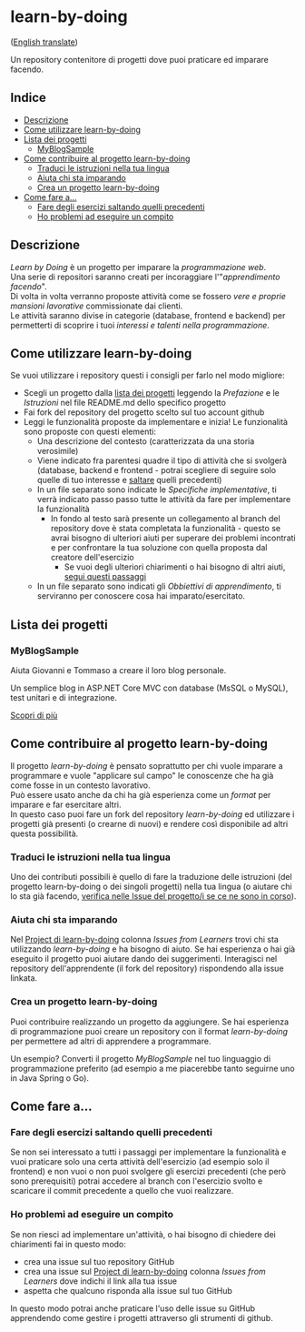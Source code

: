 # learn-by-doing
([English translate](README.md))  

Un repository contenitore di progetti dove puoi praticare ed imparare facendo.  

## Indice
- [Descrizione](#descrizione)  
- [Come utilizzare learn-by-doing](#come-utilizzare-learn-by-doing)  
- [Lista dei progetti](#lista-dei-progetti)  
    - [MyBlogSample](#MyBlogSample)  
- [Come contribuire al progetto learn-by-doing](#come-contribuire-al-progetto-learn-by-doing)  
    - [Traduci le istruzioni nella tua lingua](#traduci-le-istruzioni-nella-tua-lingua)  
    - [Aiuta chi sta imparando](#aiuta-chi-sta-imparando)  
    - [Crea un progetto learn-by-doing](#crea-un-progetto-learn-by-doing)  
- [Come fare a...](#come-fare-a...)  
    - [Fare degli esercizi saltando quelli precedenti](#fare-degli-esercizi-saltando-quelli-precedenti)  
    - [Ho problemi ad eseguire un compito](#ho-problemi-ad-eseguire-un-compito)
## Descrizione
_Learn by Doing_ è un progetto per imparare la *programmazione web*.  
Una serie di repositori saranno creati per incoraggiare l'"*apprendimento facendo*".  
Di volta in volta verranno proposte attività come se fossero *vere e proprie mansioni lavorative* commissionate dai clienti.  
Le attività saranno divise in categorie (database, frontend e backend) per permetterti di scoprire i tuoi *interessi e talenti nella programmazione*.  

## Come utilizzare learn-by-doing
Se vuoi utilizzare i repository questi i consigli per farlo nel modo migliore:  
- Scegli un progetto dalla [lista dei progetti](#lista-dei-progetti) leggendo la *Prefazione* e le *Istruzioni* nel file <span>README</span>.md dello specifico progetto  
- Fai fork del repository del progetto scelto sul tuo account github  
- Leggi le funzionalità proposte da implementare e inizia! Le funzionalità sono proposte con questi elementi:  
    - Una descrizione del contesto (caratterizzata da una storia verosimile)  
    - Viene indicato fra parentesi quadre il tipo di attività che si svolgerà (database, backend e frontend - potrai scegliere di seguire solo quelle di tuo interesse e [saltare](#fare-degli-esercizi-saltando-quelli-precedenti) quelli precedenti)  
    - In un file separato sono indicate le *Specifiche implementative*, ti verrà indicato passo passo tutte le attività da fare per implementare la funzionalità  
        - In fondo al testo sarà presente un collegamento al branch del repository dove è stata completata la funzionalità - questo se avrai bisogno di ulteriori aiuti per superare dei problemi incontrati e per confrontare la tua soluzione con quella proposta dal creatore dell'esercizio  
            - Se vuoi degli ulteriori chiarimenti o hai bisogno di altri aiuti, [segui questi passaggi](#ho-problemi-ad-eseguire-un-compito)
    - In un file separato sono indicati gli *Obbiettivi di apprendimento*, ti serviranno per conoscere cosa hai imparato/esercitato.  

## Lista dei progetti

### MyBlogSample
Aiuta Giovanni e Tommaso a creare il loro blog personale.  

Un semplice blog in ASP<span>.</span>NET Core MVC con database (MsSQL o MySQL), test unitari e di integrazione.  

[Scopri di più](MyBlogSample/README_IT.md)  



## Come contribuire al progetto learn-by-doing
Il progetto _learn-by-doing_ è pensato soprattutto per chi vuole imparare a programmare e vuole "applicare sul campo" le conoscenze che ha già come fosse in un contesto lavorativo.  
Può essere usato anche da chi ha già esperienza come un *format* per imparare e far esercitare altri.  
In questo caso puoi fare un fork del repository *learn-by-doing* ed utilizzare i progetti già presenti (o crearne di nuovi) e rendere così disponibile ad altri questa possibilità.  

### Traduci le istruzioni nella tua lingua
Uno dei contributi possibili è quello di fare la traduzione delle istruzioni (del progetto learn-by-doing o dei singoli progetti) nella tua lingua (o aiutare chi lo sta già facendo, [verifica nelle Issue del progetto/i se ce ne sono in corso](https://github.com/Magicianred/learn-by-doing/projects/2)).    

### Aiuta chi sta imparando
Nel [Project di learn-by-doing](https://github.com/users/Magicianred/projects/5) colonna *Issues from Learners* trovi chi sta utilizzando *learn-by-doing* e ha bisogno di aiuto. Se hai esperienza o hai già eseguito il progetto puoi aiutare dando dei suggerimenti. Interagisci nel repository dell'apprendente (il fork del repository) rispondendo alla issue linkata.  

### Crea un progetto learn-by-doing
Puoi contribuire realizzando un progetto da aggiungere. Se hai esperienza di programmazione puoi creare un repository con il format *learn-by-doing* per permettere ad altri di apprendere a programmare.  

Un esempio? Converti il progetto *MyBlogSample* nel tuo linguaggio di programmazione preferito (ad esempio a me piacerebbe tanto seguirne uno in Java Spring o Go).  

## Come fare a...

### Fare degli esercizi saltando quelli precedenti
Se non sei interessato a tutti i passaggi per implementare la funzionalità e vuoi praticare solo una certa attività dell'esercizio (ad esempio solo il frontend) e non vuoi o non puoi svolgere gli esercizi precedenti (che però sono prerequisiti) potrai accedere al branch con l'esercizio svolto e scaricare il commit precedente a quello che vuoi realizzare.  

### Ho problemi ad eseguire un compito
Se non riesci ad implementare un'attività, o hai bisogno di chiedere dei chiarimenti fai in questo modo:  
- crea una issue sul tuo repository GitHub  
- crea una issue sul [Project di learn-by-doing](https://github.com/users/Magicianred/projects/5) colonna *Issues from Learners* dove indichi il link alla tua issue  
- aspetta che qualcuno risponda alla issue sul tuo GitHub

In questo modo potrai anche praticare l'uso delle issue su GitHub apprendendo come gestire i progetti attraverso gli strumenti di github.  

